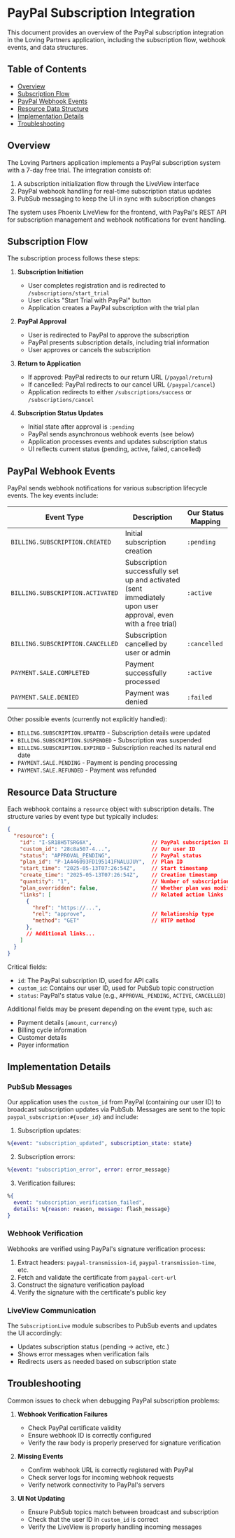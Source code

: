 # PayPal Subscription Integration

This document provides an overview of the PayPal subscription integration in the Loving Partners application, including the subscription flow, webhook events, and data structures.

## Table of Contents

- [Overview](#overview)
- [Subscription Flow](#subscription-flow)
- [PayPal Webhook Events](#paypal-webhook-events)
- [Resource Data Structure](#resource-data-structure)
- [Implementation Details](#implementation-details)
- [Troubleshooting](#troubleshooting)

## Overview

The Loving Partners application implements a PayPal subscription system with a 7-day free trial. The integration consists of:

1. A subscription initialization flow through the LiveView interface
2. PayPal webhook handling for real-time subscription status updates
3. PubSub messaging to keep the UI in sync with subscription changes

The system uses Phoenix LiveView for the frontend, with PayPal's REST API for subscription management and webhook notifications for event handling.

## Subscription Flow

The subscription process follows these steps:

1. **Subscription Initiation**
   - User completes registration and is redirected to `/subscriptions/start_trial`
   - User clicks "Start Trial with PayPal" button
   - Application creates a PayPal subscription with the trial plan

2. **PayPal Approval**
   - User is redirected to PayPal to approve the subscription
   - PayPal presents subscription details, including trial information
   - User approves or cancels the subscription

3. **Return to Application**
   - If approved: PayPal redirects to our return URL (`/paypal/return`)
   - If cancelled: PayPal redirects to our cancel URL (`/paypal/cancel`)
   - Application redirects to either `/subscriptions/success` or `/subscriptions/cancel`

4. **Subscription Status Updates**
   - Initial state after approval is `:pending`
   - PayPal sends asynchronous webhook events (see below)
   - Application processes events and updates subscription status
   - UI reflects current status (pending, active, failed, cancelled)

## PayPal Webhook Events

PayPal sends webhook notifications for various subscription lifecycle events. The key events include:

| Event Type | Description | Our Status Mapping |
|------------|-------------|-------------------|
| `BILLING.SUBSCRIPTION.CREATED` | Initial subscription creation | `:pending` |
| `BILLING.SUBSCRIPTION.ACTIVATED` | Subscription successfully set up and activated (sent immediately upon user approval, even with a free trial) | `:active` |
| `BILLING.SUBSCRIPTION.CANCELLED` | Subscription cancelled by user or admin | `:cancelled` |
| `PAYMENT.SALE.COMPLETED` | Payment successfully processed | `:active` |
| `PAYMENT.SALE.DENIED` | Payment was denied | `:failed` |

Other possible events (currently not explicitly handled):
- `BILLING.SUBSCRIPTION.UPDATED` - Subscription details were updated
- `BILLING.SUBSCRIPTION.SUSPENDED` - Subscription was suspended
- `BILLING.SUBSCRIPTION.EXPIRED` - Subscription reached its natural end date
- `PAYMENT.SALE.PENDING` - Payment is pending processing
- `PAYMENT.SALE.REFUNDED` - Payment was refunded

## Resource Data Structure

Each webhook contains a `resource` object with subscription details. The structure varies by event type but typically includes:

```json
{
  "resource": {
    "id": "I-SR18H5TSRG6X",                   // PayPal subscription ID
    "custom_id": "28c8a507-4...",             // Our user ID
    "status": "APPROVAL_PENDING",             // PayPal status
    "plan_id": "P-1A446093FD195141FNALUJUY",  // Plan ID
    "start_time": "2025-05-13T07:26:54Z",     // Start timestamp
    "create_time": "2025-05-13T07:26:54Z",    // Creation timestamp
    "quantity": "1",                          // Number of subscriptions
    "plan_overridden": false,                 // Whether plan was modified
    "links": [                                // Related action links
      {
        "href": "https://...",
        "rel": "approve",                     // Relationship type
        "method": "GET"                       // HTTP method
      },
      // Additional links...
    ]
  }
}
```

Critical fields:
- `id`: The PayPal subscription ID, used for API calls
- `custom_id`: Contains our user ID, used for PubSub topic construction
- `status`: PayPal's status value (e.g., `APPROVAL_PENDING`, `ACTIVE`, `CANCELLED`)

Additional fields may be present depending on the event type, such as:
- Payment details (`amount`, `currency`)
- Billing cycle information
- Customer details
- Payer information

## Implementation Details

### PubSub Messages

Our application uses the `custom_id` from PayPal (containing our user ID) to broadcast subscription updates via PubSub. Messages are sent to the topic `paypal_subscription:#{user_id}` and include:

1. Subscription updates:
```elixir
%{event: "subscription_updated", subscription_state: state}
```

2. Subscription errors:
```elixir
%{event: "subscription_error", error: error_message}
```

3. Verification failures:
```elixir
%{
  event: "subscription_verification_failed",
  details: %{reason: reason, message: flash_message}
}
```

### Webhook Verification

Webhooks are verified using PayPal's signature verification process:
1. Extract headers: `paypal-transmission-id`, `paypal-transmission-time`, etc.
2. Fetch and validate the certificate from `paypal-cert-url`
3. Construct the signature verification payload
4. Verify the signature with the certificate's public key

### LiveView Communication

The `SubscriptionLive` module subscribes to PubSub events and updates the UI accordingly:
- Updates subscription status (pending → active, etc.)
- Shows error messages when verification fails
- Redirects users as needed based on subscription state

## Troubleshooting

Common issues to check when debugging PayPal subscription problems:

1. **Webhook Verification Failures**
   - Check PayPal certificate validity
   - Ensure webhook ID is correctly configured
   - Verify the raw body is properly preserved for signature verification

2. **Missing Events**
   - Confirm webhook URL is correctly registered with PayPal
   - Check server logs for incoming webhook requests
   - Verify network connectivity to PayPal's servers

3. **UI Not Updating**
   - Ensure PubSub topics match between broadcast and subscription
   - Check that the user ID in `custom_id` is correct
   - Verify the LiveView is properly handling incoming messages




